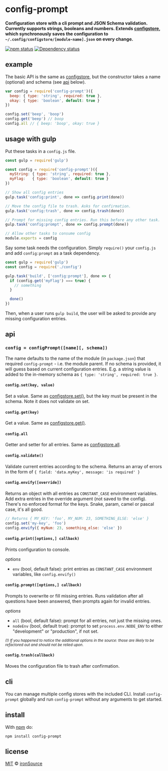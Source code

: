 # config-prompt

**Configuration store with a cli prompt and JSON Schema validation. Currently supports strings, booleans and numbers. Extends [configstore](https://github.com/yeoman/configstore), which synchronously saves the configuration to `~/.config/configstore/[module-name].json` on every change.**

[![npm status](http://img.shields.io/npm/v/config-prompt.svg?style=flat-square)](https://www.npmjs.org/package/config-prompt) [![Dependency status](https://img.shields.io/david/ironsource/node-config-prompt.svg?style=flat-square)](https://david-dm.org/ironsource/node-config-prompt)

## example

The basic API is the same as [configstore](https://github.com/yeoman/configstore), but the constructor takes a name (optional) and schema (see [api](#api) below).

```js
var config = require('config-prompt')({
  beep: { type: 'string', required: true },
  okay: { type: 'boolean', default: true }
})

config.set('beep', 'boop')
config.get('beep') // boop
config.all // { beep: 'boop', okay: true }
```

## usage with gulp

Put these tasks in a `config.js` file.

```js
const gulp = require('gulp')

const config = require('config-prompt')({
  myString: { type: 'string', required: true },
  myFlag:   { type: 'boolean', default: true }
})

// Show all config entries
gulp.task('config:print', done => config.print(done))

// Move the config file to trash. Asks for confirmation.
gulp.task('config:trash', done => config.trash(done))

// Prompt for missing config entries. Run this before any other task.
gulp.task('config:prompt', done => config.prompt(done))

// Allow other tasks to consume config
module.exports = config
```

Say some task needs the configuration. Simply `require()` your `config.js` and add `config:prompt` as a task dependency.

```js
const gulp = require('gulp')
const config = require('./config')

gulp.task('build', ['config:prompt'], done => {
  if (config.get('myFlag') === true) {
    // something
  }

  done()
})
```

Then, when a user runs `gulp build`, the user will be asked to provide any missing configuration entries.

## api

### `config = configPrompt([name][, schema])`

The name defaults to the name of the module (in `package.json`) that required `config-prompt` - i.e. the module parent. If no schema is provided, it will guess based on current configuration entries. E.g. a string value is added to the in-memory schema as `{ type: 'string', required: true }`.

#### `config.set(key, value)`

Set a value. Same as [configstore.set()](https://github.com/yeoman/configstore), but the key must be present in the schema. Note it does not validate on set.

#### `config.get(key)`

Get a value. Same as [configstore.get()](https://github.com/yeoman/configstore).

#### `config.all`

Getter and setter for all entries. Same as [configstore.all](https://github.com/yeoman/configstore).

#### `config.validate()`

Validate current entries according to the schema. Returns an array of errors in the form of `{ field: 'data.myKey', message: 'is required' }`

#### `config.envify([override])`

Returns an object with all entries as `CONSTANT_CASE` environment variables. Add extra entries in the override argument (not saved to the config). There's no enforced format for the keys. Snake, param, camel or pascal case, it's all good.

```js
// Returns { MY_KEY: 'foo', MY_NUM: 23, SOMETHING_ELSE: 'else' }
config.set('my-key', 'foo')
config.envify({ myNum: 23, something_else: 'else' })

```


#### `config.print([options,] callback)`

Prints configuration to console.

*options*

- `env` (bool, default false): print entries as `CONSTANT_CASE` environment variables, like `config.envify()`

#### `config.prompt([options,] callback)`

Prompts to overwrite or fill missing entries. Runs validation after all questions have been answered, then prompts again for invalid entries.

*options*

- `all` (bool, default false): prompt for all entries, not just the missing ones.
- `nodeEnv` (bool, default true): prompt to set `process.env.NODE_ENV` to either "development" or "production", if not set.

*<small>(!) If you happened to notice the additional options in the source: those are likely to be refactored out and should not be relied upon.</small>*

#### `config.trash(callback)`

Moves the configuration file to trash after confirmation.

## cli

You can manage multiple config stores with the included CLI. Install `config-prompt` globally and run `config-prompt` without any arguments to get started.

## install

With [npm](https://npmjs.org) do:

```
npm install config-prompt
```

## license

[MIT](http://opensource.org/licenses/MIT) © [ironSource](http://www.ironsrc.com/)
